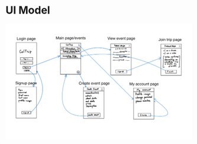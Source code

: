 # UI Model

<img src="https://github.com/calvin-cs262-fall2021-teamC/CalTrip-project/blob/main/images/UI_model.jpg"  />
